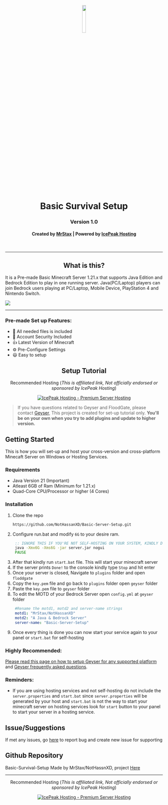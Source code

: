 <div align="center">
<img src="https://lh3.googleusercontent.com/HbmlfI9ZwNYN0J9S68DCWR3EipDC0Uz-s1PAYAC-YRUWOmmAirqEqTSsQ0bX9di01z0" width="15%"/></a>
  <h1>Basic Survival Setup</h1>

  <h3>Version 1.0</h3>

  <h4>Created by <a href="https://discord.gg/2VxMar6Q8n">MrStax</a> | Powered by <a href="https://discord.gg/TftXrjfkpu">IcePeak Hosting</a> </h4>

 
<!-- [![ko-fi](https://ko-fi.com/img/githubbutton_sm.svg)](https://ko-fi.com/B0B14A4MU) -->
<!-- <a href="https://discordbotlist.com/bots/814580247973986314"><img src="https://discordbotlist.com/api/v1/bots/814580247973986314/widget"></a> -->
<!-- [![support][support-image]][support-invite]-->

 <p align="center">
             <a src="https://discord.com/widget?id=1053287321300107317&theme=dark"/>
         </p>




 <br>

</div>

---

<h2 align="center">What is this?</h2>

It is a Pre-made Basic Minecraft Server 1.21.x that supports Java Edition and Bedrock Edition to play in one running server. Java(PC/Laptop) players can join Bedrock users playing at PC/Laptop, Mobile Device, PlayStation 4 and Nintendo Switch.

<img src="https://i.ytimg.com/vi/erLCVRsySy8/maxresdefault.jpg"/>

---

### Pre-made Set up Features:
- :file_folder: All needed files is included
- :cop: Account Security Included
- :+1: Latest Version of Minecraft
- ⚙ Pre-Configure Settings
- :smiley: Easy to setup


<h2 align="center">Setup Tutorial</h2>

<div align="center">
<p>Recommended Hosting (<i>This is affiliated link, Not officially endorsed or sponsored by IcePeak Hosting</i>)</p>
  <a href="https://discord.gg/TftXrjfkpu"><img alt="IcePeak Hosting - Premium Server Hosting" src="https://cdn.discordapp.com/attachments/1053297331707056158/1258125027149086912/standard.gif?ex=6686e7bd&is=6685963d&hm=68d9fff756affe808b924f57e90f64eb439e68725991050a36a3a38ce9f79c80&"></a>
</div>

> If you have questions related to Geyser and FloodGate, please contact [Geyser](https://discord.gg/geysermc), This project is created for set-up tutorial only. **You'll be on your own when you try to add plugins and update to higher version.**


## Getting Started
This is how you will set-up and host your cross-version and cross-platform Minecaft Server on Windows or Hosting Services.


### Requirements

- Java Version 21 (Important)
- Atleast 6GB of Ram (Minimum for 1.21.x)
- Quad-Core CPU/Processor or higher (4 Cores)

### Installation
1. Clone the repo
   ```sh
   https://github.com/NotHassanXD/Basic-Server-Setup.git
   ```
2. Configure run.bat and modify `6G` to your desire ram.
   ```bat
    :: IGNORE THIS IF YOU'RE NOT SELF-HOSTING ON YOUR SYSTEM, KINDLY DON'T INCLUDE THIS FILE!
    java -Xmx6G -Xms6G -jar server.jar nogui
    PAUSE
   ```
3. After that kindly run `start.bat` file. This will start your minecraft server
4. If the server prints `Done!` to the console kindly type `Stop` and hit enter
5. Once your server is closed, Navigate to `plugins` folder and open `floddgate`
6. Copy the `key.pem` file and go back to `plugins` folder open `geyser` folder
7. Paste the `key.pem` file to `geyser` folder
8. To edit the MOTD of your Bedrock Server open `config.yml` at `geyser` folder
   ```yml
    #Rename the motd1, motd2 and server-name strings
    motd1: "MrStax/NotHassanXD"
    motd2: "A Java & Bedrock Server"
    server-name: "Basic-Server-Setup"
   ```
9. Once every thing is done you can now start your service again to your panel or `start.bat` for self-hosting

### Highly Recommended:
[Please read this page on how to setup Geyser for any supported platform](https://github.com/GeyserMC/Geyser/wiki/Setup) and [Geyser frequently asked questions](https://github.com/GeyserMC/Geyser/wiki/FAQ).


### Reminders:

- If you are using hosting services and not self-hosting do not include the `server.properties` and `start.bat` since `server.properties` will be generated by your host and `start.bat` is not the way to start your minecraft server on hosting services look for `start` button to your panel to start your server in a hosting service.

## Issue/Suggestions

If met any issues, go [here](https://github.com/NotHassanXD/Basic-Server-Setup/issues) to report bug and create new issue for supporting

## Github Repository

Basic-Survival-Setup Made by MrStax/NotHassnXD, project [Here](https://github.com/NotHassanXD/Basic-Survival-Setup/)

---

<div align="center">
<p>Recommended Hosting (<i>This is affiliated link, Not officially endorsed or sponsored by IcePeak Hosting</i>)</p>
   <a href="https://discord.gg/TftXrjfkpu"><img alt="IcePeak Hosting - Premium Server Hosting" src="https://cdn.discordapp.com/attachments/1053297331707056158/1258125027149086912/standard.gif?ex=6686e7bd&is=6685963d&hm=68d9fff756affe808b924f57e90f64eb439e68725991050a36a3a38ce9f79c80&"></a>
</div>

[support-invite]: https://discord.gg/2VxMar6Q8n
